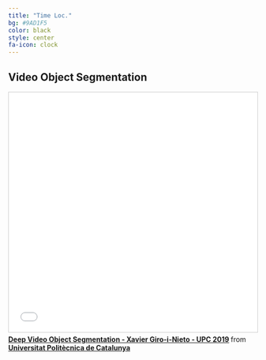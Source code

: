 ```yaml
---
title: "Time Loc."
bg: #9AD1F5
color: black
style: center
fa-icon: clock
---
```


## Video Object Segmentation

<iframe src="//www.slideshare.net/slideshow/embed_code/key/reRRRANOBQOcdl" width="595" height="485" frameborder="0" marginwidth="0" marginheight="0" scrolling="no" style="border:1px solid #CCC; border-width:1px; margin-bottom:5px; max-width: 100%;" allowfullscreen> </iframe> <div style="margin-bottom:5px"> <strong> <a href="//www.slideshare.net/xavigiro/deep-video-object-segmentation-xavier-giroinieto-upc-2019" title="Deep Video Object Segmentation - Xavier Giro-i-Nieto - UPC 2019" target="_blank">Deep Video Object Segmentation - Xavier Giro-i-Nieto - UPC 2019</a> </strong> from <strong><a href="https://www.slideshare.net/xavigiro" target="_blank">Universitat Politècnica de Catalunya</a></strong> </div>
